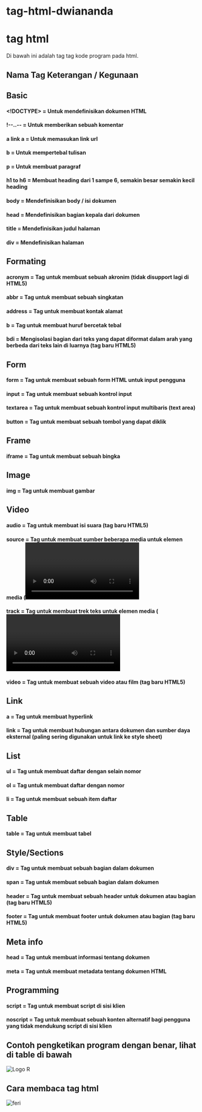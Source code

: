 # tag-html-dwiananda
<h1>tag html</h1>
Di bawah ini adalah tag tag kode program pada html.

<h2>Nama Tag	    Keterangan / Kegunaan</h2>
<h2>Basic</h2>

#### <!DOCTYPE>   = Untuk mendefinisikan dokumen HTML
#### !--..--      = Untuk memberikan sebuah komentar
#### a link a     = Untuk memasukan link url
#### b            = Untuk mempertebal tulisan  
#### p            = Untuk membuat paragraf
#### h1 to h6     = Membuat heading dari 1 sampe 6, semakin besar semakin kecil heading
#### body         = Mendefinisikan body / isi dokumen
#### head         = Mendefinisikan bagian kepala dari dokumen
#### title        = Mendefinisikan judul halaman
#### div          = Mendefinisikan halaman

<h2>Formating</h2>

#### acronym	  = Tag untuk membuat sebuah akronim (tidak disupport lagi di HTML5)
#### abbr	      = Tag untuk membuat sebuah singkatan
#### address	  = Tag untuk membuat kontak alamat
#### b	        = Tag untuk membuat huruf bercetak tebal
#### bdi	      = Mengisolasi bagian dari teks yang dapat diformat dalam arah yang berbeda dari teks lain di luarnya (tag baru HTML5)

<h2>Form</h2>

#### form	      = Tag untuk membuat sebuah form HTML untuk input pengguna
#### input	    = Tag untuk membuat sebuah kontrol input
#### textarea	  = Tag untuk membuat sebuah kontrol input multibaris (text area)
#### button	    = Tag untuk membuat sebuah tombol yang dapat diklik

<h2>Frame</h2>

#### iframe	    = Tag untuk membuat sebuah bingka

<h2>Image</h2>

#### img	      = Tag untuk membuat gambar

<h2>Video</h2>

#### audio	    = Tag untuk membuat isi suara (tag baru HTML5)
#### source	    = Tag untuk membuat sumber beberapa media untuk elemen media (<video> dan <audio>) (tag baru HTML5)
#### track	    = Tag untuk membuat trek teks untuk elemen media (<video> dan <audio>) (tag baru HTML5)
#### video	    = Tag untuk membuat sebuah video atau film (tag baru HTML5)

<h2>Link</h2>

#### a	        = Tag untuk membuat hyperlink
#### link	      = Tag untuk membuat hubungan antara dokumen dan sumber daya eksternal (paling sering digunakan untuk link ke style sheet)

<h2>List</h2>

#### ul	        = Tag untuk membuat daftar dengan selain nomor
#### ol	        = Tag untuk membuat daftar dengan nomor
#### li	        = Tag untuk membuat sebuah item daftar

<h2>Table</h2>

#### table	    = Tag untuk membuat tabel

<h2>Style/Sections</h2>

#### div	      = Tag untuk membuat sebuah bagian dalam dokumen
#### span	      = Tag untuk membuat sebuah bagian dalam dokumen
#### header	    = Tag untuk membuat sebuah header untuk dokumen atau bagian (tag baru HTML5)
#### footer	    = Tag untuk membuat footer untuk dokumen atau bagian (tag baru HTML5)

<h2>Meta info</h2>

#### head	      = Tag untuk membuat informasi tentang dokumen
#### meta	      = Tag untuk membuat metadata tentang dokumen HTML

<h2>Programming</h2>

#### script	    = Tag untuk membuat script di sisi klien
#### noscript	  = Tag untuk membuat sebuah konten alternatif bagi pengguna yang tidak mendukung script di sisi klien

## Contoh pengketikan program dengan benar, lihat di table di bawah

![Logo R](https://4.bp.blogspot.com/-g5-vguBv564/WcPbcswBrmI/AAAAAAAAAzE/taZhAXQsmC0H7YGAy7Y9_t3N6y4T32otACLcBGAs/s1600/table1.PNG)

## Cara membaca tag html

![feri](https://www.petanikode.com/img/html/tag/element.png)

